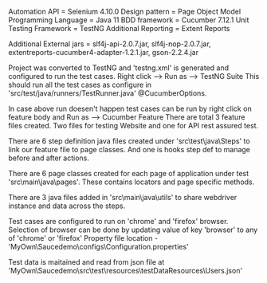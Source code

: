 
Automation API = Selenium 4.10.0
Design pattern = Page Object Model
Programming Language = Java 11
BDD framework = Cucumber 7.12.1
Unit Testing Framework = TestNG
Additional Reporting = Extent Reports

Additional External jars = slf4j-api-2.0.7.jar, slf4j-nop-2.0.7.jar, extentreports-cucumber4-adapter-1.2.1.jar, gson-2.2.4.jar 

Project was converted to TestNG and 'testng.xml' is generated and configured to run the test cases. Right click --> Run as --> TestNG Suite
This should run all the test cases as configure in 'src/test/java/runners/TestRunner.java' @CucumberOptions.

In case above run doesen't happen test cases can be run by right click on feature body and Run as --> Cucumber Feature
There are total 3 feature files created. Two files for testing Website and one for API rest assured test.

There are 6 step definition java files created under 'src\test\java\Steps' to link our feature file to page classes. And one is hooks step def to manage before and after actions.

There are 6 page classes created for each page of application under test 'src\main\java\pages'. These contains locators and page specific methods.

There are 3 java files added in 'src\main\java\utils' to share webdriver instance and data across the steps.

Test cases are configured to run on 'chrome' and 'firefox' browser. Selection of browser can be done by updating value of key 'browser' to any of 'chrome' or 'firefox'
Property file location - 'MyOwn\Saucedemo\configs\Configuration.properties'

Test data is maitained and read from json file at 'MyOwn\Saucedemo\src\test\resources\testDataResources\Users.json'

